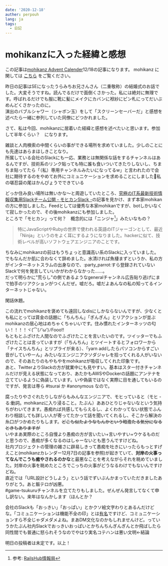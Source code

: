 ```yaml
---
date: '2020-12-18'
auther: perpouh
lang: ja
tags:
  - 日記
---
```


# mohikanzに入った経緯と感想

この記事は[mohikanz Advent Calender](https://adventar.org/calendars/5041)12/18の記事になります。
mohikanz に関しては [こちら](https://gist.github.com/saitota/330c452e6a537d6979a889ac94009781) をご覧ください。

昨日の記事はSEになったうらみちお兄さんさん（二重敬称）の結婚式のお話でした。大変そうですね。読んでるだけで面倒くさかった。私には絶対に無理です。呼ばれるだけでも服に靴に髪にメイクにカバンに袱紗にピン札にってだいぶめんどくさかったのに。  
演出のバブルシャワー（シャボン玉）をして「スクリーンセーバーだ」と感想を述べたら一緒に参列していた同僚にどつかれました。

さて、私は今回、mohikanzに居着いた経緯と感想を述べたいと思います。参加して半年くらい？　になります。

雑談と人肉検索の中間くらいの事ができる場所を求めていました。少しのことにも先達はあらまほしきことなり。  
所属している会社のSlackにも一応、業務とは無関係な話をするチャンネルはあるんですが、技術系のリンク貼っても特に誰も食いついてきたりしないし、ちまちま貼ってたら「（私）専用チャンネルみたいになってるw」と言われたので会社に期待するのをやめてお外にコミュニケーションを求めることにしました👼私の堪忍袋の尾はかんぴょうでできている

どっか住み良い場所は無いかな〜と周遊していたところ、[究極のIT系最新技術情報収集用Slackチーム公開 - モヒカンSlack -](https://qiita.com/kotakanbe@github/items/32cf4eb3de1741af26fb)の記事を見かけ、まず本家mohikanの方に参加しました。Feedとしては優秀な本家mohikanですが、botしかいなくて寂しかったので、その後mohikanzにも参加しました。  
ところで「モヒカン」って何？　概念的には「ニンジャ[^1]」みたいなもの？

[^1]: 参考: [RailsHub情報局](https://el.jibun.atmarkit.co.jp/rails/2011/01/ninjahakcer-bc7.html)
>特にJavaScriptやRubyの世界で使われる英語のITジャーゴンとして、最近「Ninja」というのをよく耳にするようになりました。hackerに似て、技術レベルが高いソフトウェアエンジニアのことです。

ちなみにmohikanzの前はもうちょっと意識高い系のSlackに入っていました。でもなんだか肌に合わなくて辞めました。水清ければ魚棲まずというか、私の方がインターネットスラムの出身なので、:party_parrot:すら登録されていないSlackで何を発言していいかがわからなかった……。  
だって明らかに"荒らし"の側であるようなgeneralチャンネル広告貼り逃げにまで拍手のリアクションがつくんだぜ。嘘だろ。嘘だよあんなの私の知ってるインターネットじゃない。

閑話休題。

この流れでmohikanzを褒めても遠回しなdisにしかならないんですが、少なくとも私にとっては賃金の話題に「ちんちん」「ぎんぎん」とリアクションが並ぶmohikanzの居心地はめちゃくちゃいいです。住み慣れたインターネッツの匂い！！！！ヾ(⌒(ﾉ'ω')ﾉFooo!!  
もともとふざけた人間なのでふざけたことを言いたいのです。ツイッターでもふざけたことは言っていますが（「ちんちん」とツイートするとフォロワーから「ナイスちんちん」とリプライが来る）、「yarn addしたらパソコンからすごい音がしていやーん」みたいなエンジニアクソダジャレを拾ってくれる人がいないので、そのあたりのもやもやをmohikanzが吸収してくれた印象です。  
あと、TwitterよりSlackの方が就業中にも見やすい。基本はスター付きチャンネルだけが見える状態になっており、あたかもAWSやDockerの話題にアンテナを立てているように偽装しています。いや偽装ではなく実際に目を通してもいるのですが、発言は専ら #tsurai か #anonymous なので。

腐ったりやさぐれたりしながらもみんなエンジニアで、モヒっていると（モヒ - る:動詞。mohikanzに入り浸ること。たぶん）ああひとりじゃないなという気持ちがわいてきます。愚痴れば共感してもらえるし、よくわかってない状態でふんわり相談しても詳しい人が寄ってたかって話を聞いてくれるし、そこから解決の糸口がつかめたりもします。<del>どこも似たようなもんかという暗澹たる気分になるときもありますが</del>  
いやまあ実際のところ自慢より愚痴の方が言いたい+言いやすい+ウケるものだと思うので、愚痴が多くなるのはしゃーないとも思うんですけどね。  
社内プロジェクトの管理の雑さに辟易しきって愚痴を吐きにいったらもっとすげえこと(mohikanzカレンダー12月7日の記事を参照)が起きていて、**対岸の火事ってなんでこうも癒やされるのかな**と最悪なことを考えながらそれを眺めていました。対岸の火事を眺めたところでこっちの火事がどうなるわけでもないんですけどね。  
直近では「URL設計どうしよう」という話でずいぶんかまっていただきましたありがとう。あと飯テロが凶悪。  
#game-tsukuruチャンネルを立てたりもしました。ぜんぜん発言してなくて申し訳ない。来年はなんかします（ほんとか？

会社のSlackも「おっきい」「おっぱい」とかクソ絵文字わりとあるんだけどな。「コミュニケーションは機能不全の印」とは[有名](https://www.amazon.co.jp/dp/4822249816)ですけど、コミュニケーションすら不全じゃダメダメよね。まあDM文化なのかもしれませんけど。っていうかたぶん社内Slackでおっきいおっぱいとかちんちんぎんぎんとか飛ばしたら同性間でも普通に怒られそうなのでやはり実名コテハンは悪い文明←結論

明日の投稿者は未定です。以上！